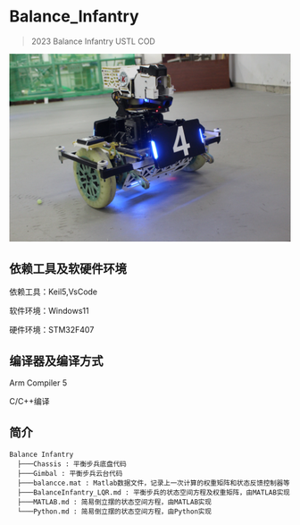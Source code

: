 # Balance_Infantry
> 2023  Balance Infantry USTL COD

![balance](./pic/balance.JPG)

## 依赖工具及软硬件环境

依赖工具：Keil5,VsCode

软件环境：Windows11

硬件环境：STM32F407

## 编译器及编译方式

Arm Compiler 5

C/C++编译

## 简介

```
Balance Infantry
  ├───Chassis : 平衡步兵底盘代码
  ├───Gimbal : 平衡步兵云台代码
  ├───balancce.mat : Matlab数据文件，记录上一次计算的权重矩阵和状态反馈控制器等
  ├───BalanceInfantry_LQR.md : 平衡步兵的状态空间方程及权重矩阵，由MATLAB实现
  ├───MATLAB.md : 简易倒立摆的状态空间方程，由MATLAB实现
  └───Python.md : 简易倒立摆的状态空间方程，由Python实现
```
